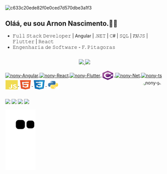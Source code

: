 ![c633c20ede82f0e0ced7d570dbe3a1f3](https://user-images.githubusercontent.com/70382532/138322189-2db8df52-9dcb-40a0-88a8-c365466bd33d.gif)

## Oláá, eu sou Arnon Nascimento.🐱‍👤
- 𝙵𝚞𝚕𝚕 𝚂𝚝𝚊𝚌𝚔 𝙳𝚎𝚟𝚎𝚕𝚘𝚙𝚎𝚛 | Angular | .𝙽𝙴𝚃 | 𝙲# | 𝚂𝚀𝙻 | 𝑇𝑆/𝙹𝚂 | 𝙵𝚕𝚞𝚝𝚝𝚎𝚛 | 𝚁𝚎𝚊𝚌𝚝
- 𝙴𝚗𝚐𝚎𝚗𝚑𝚊𝚛𝚒𝚊 𝚍𝚎 𝚂𝚘𝚏𝚝𝚠𝚊𝚛𝚎 - 𝙵. 𝙿𝚒𝚝𝚊𝚐𝚘𝚛𝚊𝚜

##

<div align="center">
  <a href="https://https://github.com/4rNoNy/">
  <img height="160em" src="https://github-readme-stats.vercel.app/api?username=4rNoNy&show_icons=true&theme=tokyonight&include_all_commits=true&count_private=true"/>
  <img height="160em" src="https://github-readme-stats.vercel.app/api/top-langs/?username=4rNoNy&layout=compact&langs_count=7&theme=tokyonight"/>
</div>
<div style="display: inline_block"><br>
  <img align="center" alt="nony-Angular" height="30" width="40" src="https://cdn.jsdelivr.net/gh/devicons/devicon/icons/angularjs/angularjs-original.svg">
  <img align="center" alt="nony-React" height="30" width="40" src="https://cdn.jsdelivr.net/gh/devicons/devicon/icons/react/react-original-wordmark.svg">
  <img align="center" alt="nony-Flutter" height="30" width="40" src="https://cdn.jsdelivr.net/gh/devicons/devicon/icons/flutter/flutter-original.svg">
  <img align="center" alt="nony-Csharp" height="30" width="40" src="https://raw.githubusercontent.com/devicons/devicon/master/icons/csharp/csharp-original.svg">
  <img align="center" alt="nony-Net" height="30" width="40" src="https://cdn.jsdelivr.net/gh/devicons/devicon/icons/dot-net/dot-net-original-wordmark.svg">
  <img align="center" alt="nony-ts" height="30" width="40" src="https://cdn.jsdelivr.net/gh/devicons/devicon/icons/typescript/typescript-original.svg">
  <img align="center" alt="nony-Js" height="30" width="40" src="https://raw.githubusercontent.com/devicons/devicon/master/icons/javascript/javascript-plain.svg">
  <img align="center" alt="nony-HTML" height="30" width="40" src="https://raw.githubusercontent.com/devicons/devicon/master/icons/html5/html5-original.svg">
  <img align="center" alt="nony-CSS" height="30" width="40" src="https://raw.githubusercontent.com/devicons/devicon/master/icons/css3/css3-original.svg">
  <img align="center" alt="nony-Python" height="30" width="40" src="https://raw.githubusercontent.com/devicons/devicon/master/icons/python/python-original.svg">
  <img align="right" alt="nony-pic" height="150" style="border-radius:50px;" src="https://i.pinimg.com/originals/19/84/99/1984993a27934c0760c7c20975667f2b.gif">
</div>
  
  ##
 
<div> 
  
  
  <a href="https://www.instagram.com/4rnony/" target="_blank"><img src="https://img.shields.io/badge/-Instagram-%23E4405F?style=for-the-badge&logo=instagram&logoColor=white" target="_blank"></a>
 	<a href="https://facebook.com/4rNoNy/" target="_blank"><img src="https://img.shields.io/badge/Facebook-1877F2?style=for-the-badge&logo=facebook&logoColor=white" target="_blank"></a>
   <a href = "mailto:4rnony@gmail.com"><img src="https://img.shields.io/badge/-Gmail-%23333?style=for-the-badge&logo=gmail&logoColor=white" target="_blank"></a>
   <a href="https://www.linkedin.com/in/4rnony/" target="_blank"><img src="https://img.shields.io/badge/-LinkedIn-%230077B5?style=for-the-badge&logo=linkedin&logoColor=white" target="_blank"></a> 
 
  ![Snake animation](https://github.com/rafaballerini/rafaballerini/blob/output/github-contribution-grid-snake.svg)
 
</div>
